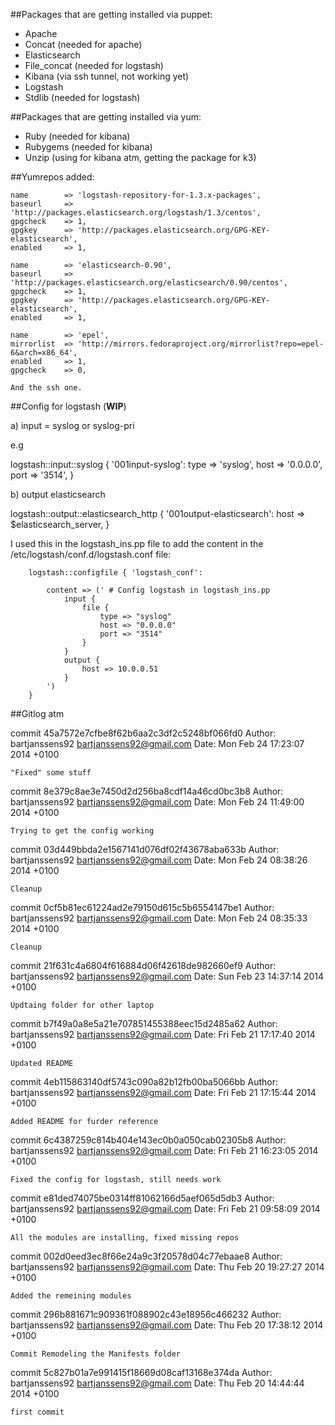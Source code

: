 ##Packages that are getting installed via puppet:

 - Apache
 - Concat 		(needed for apache)
 - Elasticsearch
 - File_concat 	(needed for logstash)
 - Kibana 		(via ssh tunnel, not working yet)
 - Logstash
 - Stdlib 		(needed for logstash)

##Packages that are getting installed via yum:

 - Ruby			(needed for kibana)
 - Rubygems		(needed for kibana)
 - Unzip        (using for kibana atm, getting the package for k3)

##Yumrepos added:

	name 		=> 'logstash-repository-for-1.3.x-packages',
 	baseurl 	=> 'http://packages.elasticsearch.org/logstash/1.3/centos',
 	gpgcheck 	=> 1,
 	gpgkey 		=> 'http://packages.elasticsearch.org/GPG-KEY-elasticsearch',
 	enabled 	=> 1,

	name		=> 'elasticsearch-0.90',
	baseurl		=> 'http://packages.elasticsearch.org/elasticsearch/0.90/centos',
	gpgcheck	=> 1,
	gpgkey		=> 'http://packages.elasticsearch.org/GPG-KEY-elasticsearch',
	enabled		=> 1,

	name		=> 'epel',
	mirrorlist	=> 'http://mirrors.fedoraproject.org/mirrorlist?repo=epel-6&arch=x86_64',
	enabled		=> 1,
	gpgcheck	=> 0,
	
	And the ssh one.
	
##Config for logstash (**WIP**)

a) input = syslog or syslog-pri

e.g

 logstash::input::syslog { '001input-syslog':
    type => 'syslog',
    host => '0.0.0.0',
    port => '3514',
  }

b) output elasticsearch

 logstash::output::elasticsearch_http { '001output-elasticsearch':
    host => $elasticsearch_server,
  }

I used this in the logstash_ins.pp file to add the content in the /etc/logstash/conf.d/logstash.conf file:

```puppet
    logstash::configfile { 'logstash_conf':

        content => (' # Config logstash in logstash_ins.pp
            input {
                file {
                    type => "syslog"
                    host => "0.0.0.0"
                    port => "3514"
                }
            }
            output {
                host => 10.0.0.51
            }
        ')
    }
```

##Gitlog atm

commit 45a7572e7cfbe8f62b6aa2c3df2c5248bf066fd0
Author: bartjanssens92 <bartjanssens92@gmail.com>
Date:   Mon Feb 24 17:23:07 2014 +0100

    "Fixed" some stuff

commit 8e379c8ae3e7450d2d256ba8cdf14a46cd0bc3b8
Author: bartjanssens92 <bartjanssens92@gmail.com>
Date:   Mon Feb 24 11:49:00 2014 +0100

    Trying to get the config working

commit 03d449bbda2e1567141d076df02f43678aba633b
Author: bartjanssens92 <bartjanssens92@gmail.com>
Date:   Mon Feb 24 08:38:26 2014 +0100

    Cleanup

commit 0cf5b81ec61224ad2e79150d615c5b6554147be1
Author: bartjanssens92 <bartjanssens92@gmail.com>
Date:   Mon Feb 24 08:35:33 2014 +0100

    Cleanup

commit 21f631c4a6804f616884d06f42618de982660ef9
Author: bartjanssens92 <bartjanssens92@gmail.com>
Date:   Sun Feb 23 14:37:14 2014 +0100

    Updtaing folder for other laptop

commit b7f49a0a8e5a21e707851455388eec15d2485a62
Author: bartjanssens92 <bartjanssens92@gmail.com>
Date:   Fri Feb 21 17:17:40 2014 +0100

    Updated README

commit 4eb115863140df5743c090a82b12fb00ba5066bb
Author: bartjanssens92 <bartjanssens92@gmail.com>
Date:   Fri Feb 21 17:15:44 2014 +0100

    Added README for furder reference

commit 6c4387259c814b404e143ec0b0a050cab02305b8
Author: bartjanssens92 <bartjanssens92@gmail.com>
Date:   Fri Feb 21 16:23:05 2014 +0100

    Fixed the config for logstash, still needs work

commit e81ded74075be0314ff81062166d5aef065d5db3
Author: bartjanssens92 <bartjanssens92@gmail.com>
Date:   Fri Feb 21 09:58:09 2014 +0100

    All the modules are installing, fixed missing repos

commit 002d0eed3ec8f66e24a9c3f20578d04c77ebaae8
Author: bartjanssens92 <bartjanssens92@gmail.com>
Date:   Thu Feb 20 19:27:27 2014 +0100

    Added the remeining modules

commit 296b881671c909361f088902c43e18956c466232
Author: bartjanssens92 <bartjanssens92@gmail.com>
Date:   Thu Feb 20 17:38:12 2014 +0100

    Commit Remodeling the Manifests folder

commit 5c827b01a7e991415f18669d08caf13168e374da
Author: bartjanssens92 <bartjanssens92@gmail.com>
Date:   Thu Feb 20 14:44:44 2014 +0100

    first commit
